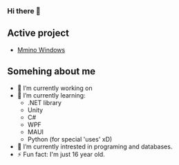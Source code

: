 ### Hi there 👋

<!--
**rudziktv/rudziktv** is a ✨ _special_ ✨ repository because its `README.md` (this file) appears on your GitHub profile.
-->

## Active project
- [Mmino Windows](https://github.com/rudziktv/MminoWindows)

## Somehing about me

- 🔭 I’m currently working on []()
- 🌱 I’m currently learning: 
  - .NET library
  - Unity
  - C#
  - WPF
  - MAUI
  - Python (for special 'uses' xD)
- 👀 I’m currently intrested in programing and databases.
- ⚡ Fun fact: I'm just 16 year old.
